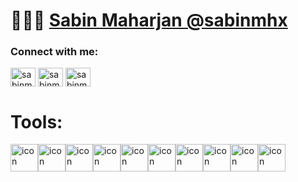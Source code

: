 # 👨🏻‍💻 [Sabin Maharjan @sabinmhx](sabin-maharjan.com.np)

<h3 align="left">Connect with me:</h3>
<p align="left">
<a href="https://twitter.com/sabinmhx" target="blank"><img align="center" src="https://raw.githubusercontent.com/rahuldkjain/github-profile-readme-generator/master/src/images/icons/Social/twitter.svg" alt="sabinmhx" height="30" width="40" /></a>
<a href="https://linkedin.com/in/sabinmhx" target="blank"><img align="center" src="https://raw.githubusercontent.com/rahuldkjain/github-profile-readme-generator/master/src/images/icons/Social/linked-in-alt.svg" alt="sabinmhx" height="30" width="40" /></a>
<a href="https://instagram.com/sabinmhx" target="blank"><img align="center" src="https://raw.githubusercontent.com/rahuldkjain/github-profile-readme-generator/master/src/images/icons/Social/instagram.svg" alt="sabinmhx" height="30" width="40" /></a>
</p>


# Tools:
<div style="display: flex; align-items: flex-start;"><img src="https://techstack-generator.vercel.app/cpp-icon.svg" alt="icon" width="44" height="44" /><img src="https://techstack-generator.vercel.app/csharp-icon.svg" alt="icon" width="44" height="44" /><img src="https://techstack-generator.vercel.app/java-icon.svg" alt="icon" width="44" height="44" /><img src="https://techstack-generator.vercel.app/python-icon.svg" alt="icon" width="44" height="44" /><img src="https://techstack-generator.vercel.app/js-icon.svg" alt="icon" width="44" height="44" /><img src="https://techstack-generator.vercel.app/react-icon.svg" alt="icon" width="44" height="44" /><img src="https://techstack-generator.vercel.app/restapi-icon.svg" alt="icon" width="44" height="44" /><img src="https://techstack-generator.vercel.app/mysql-icon.svg" alt="icon" width="44" height="44" /><img src="https://techstack-generator.vercel.app/kubernetes-icon.svg" alt="icon" width="44" height="44" /><img src="https://techstack-generator.vercel.app/docker-icon.svg" alt="icon" width="44" height="44" /></div>
